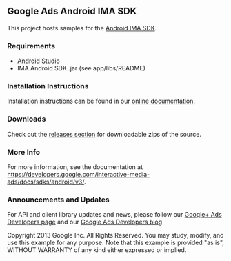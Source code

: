 Google Ads Android IMA SDK
--------------------------

This project hosts samples for the [Android IMA SDK](https://developers.google.com/interactive-media-ads/docs/sdks/android/v3/).

### Requirements
  * Android Studio
  * IMA Android SDK .jar (see app/libs/README)

### Installation Instructions
Installation instructions can be found in our [online documentation](https://developers.google.com/interactive-media-ads/docs/sdks/android/v3/quickstart).

### Downloads
Check out the [releases section](https://github.com/googleads/googleads-ima-android/releases) for downloadable zips of the source.

### More Info
For more information, see the documentation at https://developers.google.com/interactive-media-ads/docs/sdks/android/v3/.

### Announcements and Updates
For API and client library updates and news, please follow our [Google+ Ads Developers page](https://plus.google.com/+GoogleAdsDevelopers/posts) and our [Google Ads Developers blog](http://googleadsdeveloper.blogspot.com/)


Copyright 2013 Google Inc. All Rights Reserved.
You may study, modify, and use this example for any purpose.
Note that this example is provided "as is", WITHOUT WARRANTY of any kind either expressed or implied.
